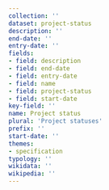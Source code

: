 ```yaml
---
collection: ''
dataset: project-status
description: ''
end-date: ''
entry-date: ''
fields:
- field: description
- field: end-date
- field: entry-date
- field: name
- field: project-status
- field: start-date
key-field: ''
name: Project status
plural: 'Project statuses'
prefix: ''
start-date: ''
themes:
- specification
typology: ''
wikidata: ''
wikipedia: ''
---
```

